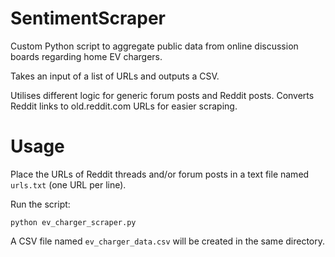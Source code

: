 # SentimentScraper
Custom Python script to aggregate public data from online discussion boards regarding home EV chargers.

Takes an input of a list of URLs and outputs a CSV.

Utilises different logic for generic forum posts and Reddit posts. Converts Reddit links to old.reddit.com URLs for easier scraping.

# Usage
Place the URLs of Reddit threads and/or forum posts in a text file named `urls.txt` (one URL per line).

Run the script:

``
python ev_charger_scraper.py
``

A CSV file named `ev_charger_data.csv` will be created in the same directory.
